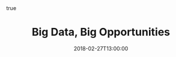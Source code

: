 ---
title: "Big Data, Big Opportunities"
icon: "fa-play-circle"
event: Careers at UW Health Facebook Live event
event_url: ""
location: Madison, WI, Unites States.
summary: "Facebook live event for promoting career opportunities at UW Health Enterprise Analytics."
abstract: ""


# Talk start and end times.
#   End time can optionally be hidden by prefixing the line with `#`.
date: "2018-02-27T13:00:00"
# date_end: "2018-12-10T15:00:00"
all_day: true

# Schedule page publish date (NOT talk date).
publishDate: "2017-01-01T00:00:00Z"

authors: ["Da-Inn Erika Lee", "Suzy Greblo", "Alex Harrington"]
tags: []

# Is this a featured talk? (true/false)
featured: falses

#image:
#  caption: 'Image credit: [**Unsplash**](https://unsplash.com/photos/bzdhc5b3Bxs)'
#  focal_point: Right

links: 
- icon: facebook
  icon_pack: fab
  name: Video
  url: https://www.facebook.com/uwhealthcareers/videos/vb.44711468807/10156095506728808/?type=2&theater
url_code: ""
url_pdf: ""
url_slides: ""
url_video: ""

# Markdown Slides (optional).
#   Associate this talk with Markdown slides.
#   Simply enter your slide deck's filename without extension.
#   E.g. `slides = "example-slides"` references `content/slides/example-slides.md`.
#   Otherwise, set `slides = ""`.
#slides: example

# Projects (optional).
#   Associate this post with one or more of your projects.
#   Simply enter your project's folder or file name without extension.
#   E.g. `projects = ["internal-project"]` references `content/project/deep-learning/index.md`.
#   Otherwise, set `projects = []`.
#projects:
#- internal-project

# Enable math on this page?
math: true
---